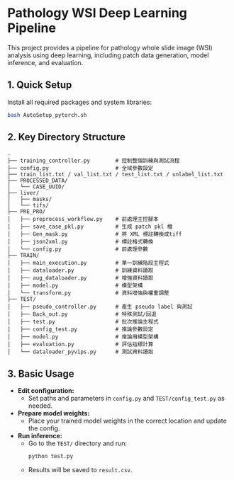 # Pathology WSI Deep Learning Pipeline

This project provides a pipeline for pathology whole slide image (WSI) analysis using deep learning, including patch data generation, model inference, and evaluation.

## 1. Quick Setup

Install all required packages and system libraries:

```bash
bash AutoSetup_pytorch.sh
```

## 2. Key Directory Structure

```
.
├── training_controller.py        # 控制整個訓練與測試流程
├── config.py                     # 全域參數設定
├── train_list.txt / val_list.txt / test_list.txt / unlabel_list.txt
├── PROCESSED_DATA/
│   └── CASE_UUID/
├── liver/
│   ├── masks/
│   └── tifs/
├── PRE_PRO/
│   ├── preprocess_workflow.py    # 前處理主控腳本
│   ├── save_case_pkl.py          # 生成 patch pkl 檔
│   ├── Gen_mask.py               # 將 XML 標註轉換成tiff
│   ├── json2xml.py               # 標註格式轉換
│   └── config.py                 # 前處理參數
├── TRAIN/
│   ├── main_execution.py         # 單一訓練階段主程式
│   ├── dataloader.py             # 訓練資料讀取
│   ├── aug_dataloader.py         # 增強資料讀取
│   ├── model.py                  # 模型架構
│   └── transform.py              # 資料增強與權重調整
├── TEST/
│   ├── pseudo_controller.py      # 產生 pseudo label 與測試
│   ├── Back_out.py               # 特殊測試/回退
│   ├── test.py                   # 批次推論主程式
│   ├── config_test.py            # 推論參數設定
│   ├── model.py                  # 推論用模型架構
│   ├── evaluation.py             # 評估指標計算
│   └── dataloader_pyvips.py      # 測試資料讀取
```

## 3. Basic Usage

- **Edit configuration:**
  - Set paths and parameters in `config.py` and `TEST/config_test.py` as needed.
- **Prepare model weights:**
  - Place your trained model weights in the correct location and update the config.
- **Run inference:**
  - Go to the `TEST/` directory and run:
    ```bash
    python test.py
    ```
  - Results will be saved to `result.csv`.

